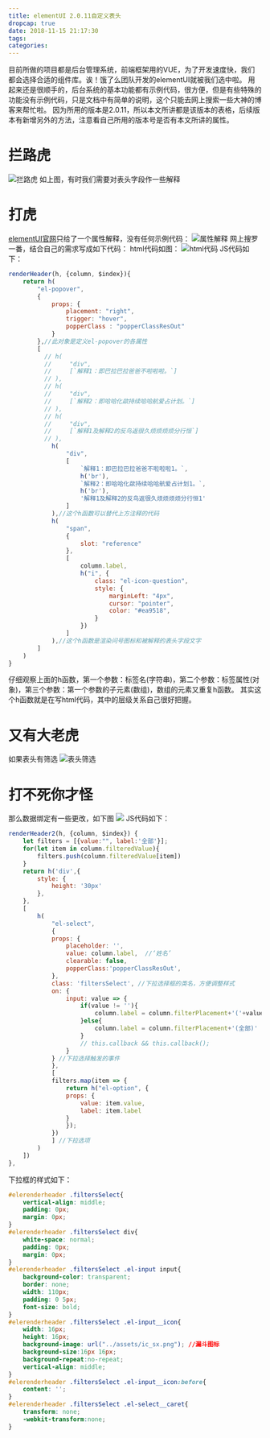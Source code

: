 ```yaml
---
title: elementUI 2.0.11自定义表头
dropcap: true
date: 2018-11-15 21:17:30
tags:
categories:
---
```

目前所做的项目都是后台管理系统，前端框架用的VUE，为了开发速度快，我们都会选择合适的组件库。诶！饿了么团队开发的elementUI就被我们选中啦。
用起来还是很顺手的，后台系统的基本功能都有示例代码，很方便，但是有些特殊的功能没有示例代码，只是文档中有简单的说明，这个只能去网上搜索一些大神的博客来帮忙啦。
因为所用的版本是2.0.11，所以本文所讲都是该版本的表格，后续版本有新增另外的方法，注意看自己所用的版本号是否有本文所讲的属性。
# **拦路虎**
![拦路虎](./elerenderheader/llh.png)
如上图，有时我们需要对表头字段作一些解释
# **打虎**
[elementUI官网](http://element-cn.eleme.io/#/zh-CN/component/table)只给了一个属性解释，没有任何示例代码：
![属性解释](./elerenderheader/eletableattr.png)
网上搜罗一番，结合自己的需求写成如下代码：
html代码如图：
![html代码](./elerenderheader/tableheader.png)
JS代码如下：
```javascript
renderHeader(h, {column, $index}){
    return h(
        "el-popover",
        {
            props: {
                placement: "right",
                trigger: "hover",
                popperClass : "popperClassResOut"
            }
        },//此对象是定义el-popover的各属性
        [
          // h(
          //     "div",
          //     [`解释1：即巴拉巴拉爸爸不啦啦啦。`]
          // ),
          // h(
          //     "div",
          //     [`解释2：即哈哈化歘持续哈哈航爱占计划。`]
          // ),
          // h(
          //     "div",
          //     [`解释1及解释2的反鸟返很久烦烦烦烦分行恒`]
          // ),
            h(
                "div",
                [
                    `解释1：即巴拉巴拉爸爸不啦啦啦1。`, 
                    h('br'), 
                    `解释2：即哈哈化歘持续哈哈航爱占计划1。`, 
                    h('br'), 
                    '解释1及解释2的反鸟返很久烦烦烦烦分行恒1'
                ]
            ),//这个h函数可以替代上方注释的代码
            h(
                "span",
                {
                    slot: "reference"
                },
                [
                    column.label,
                    h("i", {
                        class: "el-icon-question",
                        style: {
                            marginLeft: "4px",
                            cursor: "pointer",
                            color: "#ea9518",
                        }
                    })
                ]
            ),//这个h函数是渲染问号图标和被解释的表头字段文字
        ]
    )
}
```
仔细观察上面的h函数，第一个参数：标签名(字符串)，第二个参数：标签属性(对象)，第三个参数：第一个参数的子元素(数组)，数组的元素又重复h函数。
其实这个h函数就是在写html代码，其中的层级关系自己很好把握。
# **又有大老虎**
如果表头有筛选
![表头筛选](./elerenderheader/filterllh.png)
# **打不死你才怪**
那么数据绑定有一些更改，如下图
![](./elerenderheader/filter.png)
JS代码如下：
```javascript
renderHeader2(h, {column, $index}) {
    let filters = [{value:"", label:'全部'}];
    for(let item in column.filteredValue){
        filters.push(column.filteredValue[item])
    }
    return h('div',{
        style: {
            height: '30px'
        },
    },
    [
        h(
            "el-select",
            {
            props: {
                placeholder: '',
                value: column.label,  //‘姓名’
                clearable: false,
                popperClass:'popperClassResOut',
            },
            class: 'filtersSelect', //下拉选择框的类名，方便调整样式
            on: {
                input: value => {
                    if(value != ''){
                        column.label = column.filterPlacement+'('+value+')'
                    }else{
                        column.label = column.filterPlacement+'(全部)'
                    }
                    // this.callback && this.callback();
                }
            } //下拉选择触发的事件
            },
            [
            filters.map(item => {
                return h("el-option", {
                props: {
                    value: item.value,
                    label: item.label
                }
                });
            })
            ] //下拉选项
        )
    ])
},
```
下拉框的样式如下：
```css
#elerenderheader .filtersSelect{
    vertical-align: middle;
    padding: 0px;
    margin: 0px;
}
#elerenderheader .filtersSelect div{
    white-space: normal;
    padding: 0px;
    margin: 0px;
}
#elerenderheader .filtersSelect .el-input input{
    background-color: transparent;
    border: none;
    width: 110px;
    padding: 0 5px;
    font-size: bold;
}
#elerenderheader .filtersSelect .el-input__icon{
    width: 16px;
    height: 16px;
    background-image: url("../assets/ic_sx.png"); //漏斗图标
    background-size:16px 16px;
    background-repeat:no-repeat;
    vertical-align: middle;
}
#elerenderheader .filtersSelect .el-input__icon:before{
    content: '';
}
#elerenderheader .filtersSelect .el-select__caret{
    transform: none;
    -webkit-transform:none;
}
```